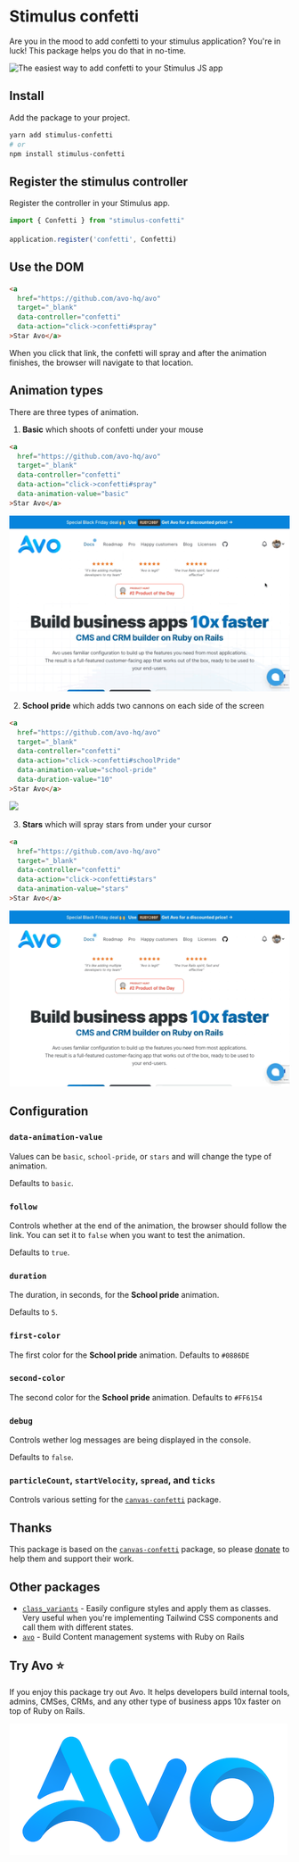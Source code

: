 # Stimulus confetti

Are you in the mood to add confetti to your stimulus application? You're in luck! This package helps you do that in no-time.


![The easiest way to add confetti to your Stimulus JS app](school-pride.gif)

## Install

Add the package to your project.

```bash
yarn add stimulus-confetti
# or
npm install stimulus-confetti
```

## Register the stimulus controller

Register the controller in your Stimulus app.

```javascript
import { Confetti } from "stimulus-confetti"

application.register('confetti', Confetti)
```

## Use the DOM

```html
<a
  href="https://github.com/avo-hq/avo"
  target="_blank"
  data-controller="confetti"
  data-action="click->confetti#spray"
>Star Avo</a>
```

When you click that link, the confetti will spray and after the animation finishes, the browser will navigate to that location.

## Animation types

There are three types of animation.

1. **Basic** which shoots of confetti under your mouse

```html
<a
  href="https://github.com/avo-hq/avo"
  target="_blank"
  data-controller="confetti"
  data-action="click->confetti#spray"
  data-animation-value="basic"
>Star Avo</a>
```

![](basic.gif)

2. **School pride** which adds two cannons on each side of the screen

```html
<a
  href="https://github.com/avo-hq/avo"
  target="_blank"
  data-controller="confetti"
  data-action="click->confetti#schoolPride"
  data-animation-value="school-pride"
  data-duration-value="10"
>Star Avo</a>
```

![](school-pride.gif)

3. **Stars** which will spray stars from under your cursor

```html
<a
  href="https://github.com/avo-hq/avo"
  target="_blank"
  data-controller="confetti"
  data-action="click->confetti#stars"
  data-animation-value="stars"
>Star Avo</a>
```

![](stars.gif)

## Configuration

### `data-animation-value`

Values can be `basic`, `school-pride`, or `stars` and will change the type of animation.

Defaults to `basic`.

### `follow`

Controls whether at the end of the animation, the browser should follow the link. You can set it to `false` when you want to test the animation.

Defaults to `true`.

### `duration`

The duration, in seconds, for the **School pride** animation.

Defaults to `5`.

### `first-color`

The first color for the **School pride** animation.
Defaults to `#0886DE`

### `second-color`

The second color for the **School pride** animation.
Defaults to `#FF6154`

### `debug`

Controls wether log messages are being displayed in the console.

Defaults to `false`.

### `particleCount`, `startVelocity`, `spread`, and `ticks`

Controls various setting for the [`canvas-confetti`](https://github.com/catdad/canvas-confetti) package.

## Thanks

This package is based on the [`canvas-confetti`](https://github.com/catdad/canvas-confetti) package, so please [donate](https://github.com/sponsors/catdad) to help them and support their work.

## Other packages

 - [`class_variants`](https://github.com/avo-hq/class_variants) - Easily configure styles and apply them as classes. Very useful when you're implementing Tailwind CSS components and call them with different states.
 - [`avo`](https://github.com/avo-hq/avo) - Build Content management systems with Ruby on Rails

## Try Avo ⭐️

If you enjoy this package try out Avo. It helps developers build internal tools, admins, CMSes, CRMs, and any other type of business apps 10x faster on top of Ruby on Rails.

[![](./logo-on-white.png)](https://github.com/avo-hq/avo)
